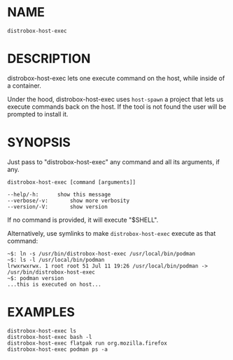 <!-- markdownlint-disable MD010 MD036 -->
# NAME

	distrobox-host-exec

# DESCRIPTION

distrobox-host-exec lets one execute command on the host, while inside of a container.

Under the hood, distrobox-host-exec uses `host-spawn` a project that lets us
execute commands back on the host.
If the tool is not found the user will be prompted to install it.

# SYNOPSIS

Just pass to "distrobox-host-exec" any command and all its arguments, if any.

	distrobox-host-exec [command [arguments]]

	--help/-h:		show this message
	--verbose/-v:		show more verbosity
	--version/-V:		show version

If no command is provided, it will execute "$SHELL".

Alternatively, use symlinks to make `distrobox-host-exec` execute as that command:

	~$: ln -s /usr/bin/distrobox-host-exec /usr/local/bin/podman
	~$: ls -l /usr/local/bin/podman
	lrwxrwxrwx. 1 root root 51 Jul 11 19:26 /usr/local/bin/podman -> /usr/bin/distrobox-host-exec
	~$: podman version
	...this is executed on host...

# EXAMPLES

	distrobox-host-exec ls
	distrobox-host-exec bash -l
	distrobox-host-exec flatpak run org.mozilla.firefox
	distrobox-host-exec podman ps -a
